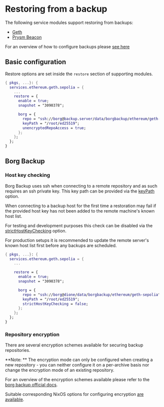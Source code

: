 # Restoring from a backup

The following service modules support restoring from backups:

- [Geth](./running-geth.md)
- [Prysm Beacon](./running-prysm-beacon.md)

For an overview of how to configure backups please [see here](./backup-and-restore.md)

## Basic configuration

Restore options are set inside the `restore` section of supporting modules.

```nix title="server.nix"
{ pkgs, ...}: {
  services.ethereum.geth.sepolia = {
    ...
    restore = {
      enable = true;
      snapshot = "3090378";

      borg = {
        repo = "ssh://borg@backup.server/data/borgbackup/ethereum/geth-sepolia";
        keyPath = "/root/ed25519";
        unencryptedRepoAccess = true;
      };
    };
  };
}
```

## Borg Backup

### Host key checking

Borg Backup uses ssh when connecting to a remote repository and as such requires an ssh private key. This key path can be provided
via the [keyPath](../reference/module-options/geth.md#servicesethereumgethnamebackupborgkeypath) option.

When connecting to a backup host for the first time a restoration may fail if the provided host key has not been added to the
remote machine's known host list.

For testing and development purposes this check can be disabled via the [strictHostKeyChecking](../reference/module-options/geth.md#servicesethereumgethnamebackupborgstricthostkeychecking) option.

For production setups it is recommended to update the remote server's known host list first before any backups are scheduled.

```nix title="server.nix"
{ pkgs, ...}: {
  services.ethereum.geth.sepolia = {
    ...

    restore = {
      enable = true;
      snapshot = "3090378";

      borg = {
        repo = "ssh://borg@dione/data/borgbackup/ethereum/geth-sepolia";
        keyPath = "/root/ed25519";
        strictHostKeyChecking = false;
      };
    };
  };
}
```

### Repository encryption

There are several encryption schemes available for securing backup repositories.

**Note: ** The encryption mode can only be configured when creating a new repository - you can neither configure it on a per-archive basis nor change the encryption mode of an existing repository.

For an overview of the encryption schemes available please refer to the [borg backup official docs](https://borgbackup.readthedocs.io/en/stable/usage/init.html).

Suitable corresponding NixOS options for configuring encryption [are available](../reference/module-options/geth.md#servicesethereumgethnamebackupborgencryptionmode).
